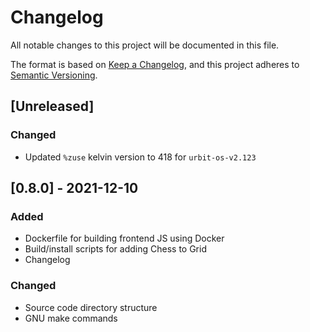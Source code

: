 # Changelog
All notable changes to this project will be documented in this file.

The format is based on [Keep a Changelog](https://keepachangelog.com/en/1.0.0/),
and this project adheres to [Semantic Versioning](https://semver.org/spec/v2.0.0.html).

## [Unreleased]
### Changed
- Updated `%zuse` kelvin version to 418 for `urbit-os-v2.123`

## [0.8.0] - 2021-12-10
### Added
- Dockerfile for building frontend JS using Docker
- Build/install scripts for adding Chess to Grid
- Changelog
### Changed
- Source code directory structure
- GNU make commands

